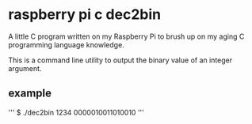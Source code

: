 # raspberry pi c dec2bin

A little C program written on my Raspberry Pi to brush up on my aging C programming language knowledge.  

This is a command line utility to output the binary value of an integer argument.

## example

'''
$ ./dec2bin 1234
0000010011010010
'''